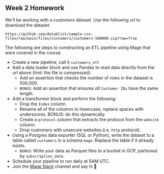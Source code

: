 ## Week 2 Homework

We'll be working with a _customers_ dataset. Use the following url to download the dataset:

`https://github.com/datablist/sample-csv-files/raw/main/files/customers/customers-500000.zip?raw=True`

The following are steps to constructing an ETL pipeline using Mage that were covered in the course. 

- Create a new pipeline, call it `customers_etl`
- Add a data loader block and use Pandas to read data directly from the url above (hint: the file is compressed)
  - Add an assertion that checks the number of rows in the dataset is 500,000.
  - `BONUS`: Add an assertion that ensures _all_ `Customer IDs` have the same length.
- Add a transformer block and perform the following:
  - Drop the `Index` column.
  - Rename all of the columns to lowercase, replace spaces with underscores. BONUS: do this dynamically.
  - Create a `protocol` column that extracts the protocol from the `website` column.
  - Drop customers with unsecure websites (i.e. `http` protocol).
- Using a Postgres data exporter (SQL or Python), write the dataset to a table called `customers` in a schema `mage`. Replace the table if it already exists.
  - `BONUS`: Write your data as Parquet files to a bucket in GCP, partioned by `subscription_date`.
- Schedule your pipeline to run daily at 5AM UTC.
- Join the [Mage Slack](https://mage.ai/chat) channel and say hi 👋